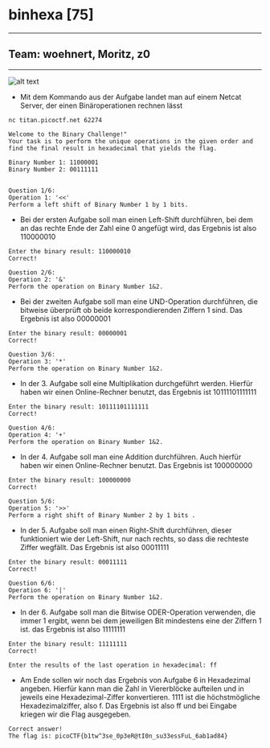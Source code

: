 # binhexa [75]
---
## Team: woehnert, Moritz, z0
---
![alt text](image.png)
- Mit dem Kommando aus der Aufgabe landet man auf einem Netcat Server, der einen Binäroperationen rechnen lässt

```shell
nc titan.picoctf.net 62274  

Welcome to the Binary Challenge!"
Your task is to perform the unique operations in the given order and find the final result in hexadecimal that yields the flag.

Binary Number 1: 11000001
Binary Number 2: 00111111


Question 1/6:
Operation 1: '<<'
Perform a left shift of Binary Number 1 by 1 bits.
```

- Bei der ersten Aufgabe soll man einen Left-Shift durchführen, bei dem an das rechte Ende der Zahl eine 0 angefügt wird, das Ergebnis ist also 110000010

```shell
Enter the binary result: 110000010
Correct!

Question 2/6:
Operation 2: '&'
Perform the operation on Binary Number 1&2.
```
- Bei der zweiten Aufgabe soll man eine UND-Operation durchführen, die bitweise überprüft ob beide korrespondierenden Ziffern 1 sind. Das Ergebnis ist also 00000001

```shell
Enter the binary result: 00000001
Correct!

Question 3/6:
Operation 3: '*'
Perform the operation on Binary Number 1&2.
```
- In der 3. Aufgabe soll eine Multiplikation durchgeführt werden. Hierfür haben wir einen Online-Rechner benutzt, das Ergebnis ist 10111101111111

```shell
Enter the binary result: 10111101111111
Correct!

Question 4/6:
Operation 4: '+'
Perform the operation on Binary Number 1&2.
```
- In der 4. Aufgabe soll man eine Addition durchführen. Auch hierfür haben wir einen Online-Rechner benutzt. Das Ergebnis ist 100000000

```shell
Enter the binary result: 100000000
Correct!

Question 5/6:
Operation 5: '>>'
Perform a right shift of Binary Number 2 by 1 bits .
```
- In der 5. Aufgabe soll man einen Right-Shift durchführen, dieser funktioniert wie der Left-Shift, nur nach rechts, so dass die rechteste Ziffer wegfällt. Das Ergebnis ist also 00011111

```shell
Enter the binary result: 00011111
Correct!

Question 6/6:
Operation 6: '|'
Perform the operation on Binary Number 1&2.

```
- In der 6. Aufgabe soll man die Bitwise ODER-Operation verwenden, die immer 1 ergibt, wenn bei dem jeweiligen Bit mindestens eine der Ziffern 1 ist. das Ergebnis ist also 11111111

```shell
Enter the binary result: 11111111
Correct!

Enter the results of the last operation in hexadecimal: ff
```
- Am Ende sollen wir noch das Ergebnis von Aufgabe 6 in Hexadezimal angeben. Hierfür kann man die Zahl in Viererblöcke aufteilen und in jeweils eine Hexadezimal-Ziffer konvertieren. 1111 ist die höchstmögliche Hexadezimalziffer, also f. Das Ergebnis ist also ff und bei Eingabe kriegen wir die Flag ausgegeben.

```shell
Correct answer!
The flag is: picoCTF{b1tw^3se_0p3eR@tI0n_su33essFuL_6ab1ad84}
```